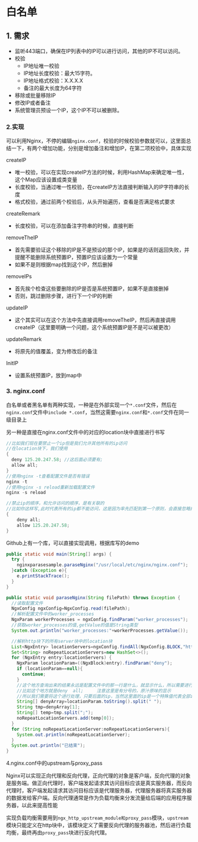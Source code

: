 # 白名单

## 1. 需求

+ 监听443端口，确保在IP列表中的IP可以进行访问，其他的IP不可以访问。
+ 校验
  + IP地址唯一校验
  + IP地址长度校验：最大15字符。
  + IP地址格式校验：X.X.X.X
  + 备注的最大长度为64字符
+ 移除或批量移除IP
+ 修改IP或者备注
+ 系统管理员预设一个IP，这个IP不可以被删除。

### 2.实现

可以利用Nginx，不停的编辑```nginx.conf```，校验的时候校验参数就可以，这里面总结一下，有两个增加功能，分别是增加备注和增加IP，在第二项校验中，具体实现

createIP

+ 唯一校验，可以在实现createIP方法的时候，利用HashMap来确定唯一性，这个Map应该设置成类变量
+ 长度校验，当通过唯一性校验，在createIP方法直接判断输入的IP字符串的长度
+ 格式校验，通过前两个校验后，从头开始遍历，查看是否满足格式要求

createRemark

+ 长度校验，可以在添加备注字符串的时候，直接判断

removeTheIP

+ 首先需要验证这个移除的IP是不是预设的那个IP，如果是的话则返回失败，并提醒不能删除系统预置IP，预置IP应该设置为一个常量
+ 如果不是则根据map找到这个IP，然后删掉

removeIPs

+ 首先挨个检查这些要删除的IP是否是系统预置IP，如果不是直接删掉
+ 否则，跳过删除步骤，进行下一个IP的判断

updateIP

+ 这个其实可以在这个方法中先直接调用removeTheIP，然后再直接调用createIP（这里要明确一个问题，这个系统预置IP是不是可以被更改）

updateRemark

+ 将原先的值覆盖，变为修改后的备注

InitIP

+ 设置系统预置IP，放到map中

### 3. nginx.conf

白名单或者黑名单有两种实现，一种是在外部实现一个`*.conf`文件，然后在`nginx.conf`文件中`include *.conf`，当然这需要`nginx.conf`和`*.conf`文件在同一级目录上

另一种是直接在nginx.conf文件中的对应的location块中直接进行书写

```Java
//比如我们现在要禁止一个ip但是我们允许其他所有的ip访问
//在location块下，我们使用
{
  deny 125.20.247.58; //这后面必须要有;
  allow all;
}
//使用nginx -t查看配置文件是否有错误
nginx -t
//使用nginx -s reload重新加载配置文件
nginx -s reload
```

```java
//禁止ip的顺序，和允许访问的顺序，是有关联的
//比如你这样写,此时代表所有的ip都不能访问，这是因为率先匹配到第一个原则，会直接忽略掉第二个原则
{
    deny all;
    allow 125.20.247.58;
}
```

Github上有一个库，可以直接实现调用，根据库写的demo

```java
public static void main(String[] args) {
  try {
    nginxparasesample.paraseNginx("/usr/local/etc/nginx/nginx.conf");
  }catch (Exception e){
    e.printStackTrace();
  }
}

public static void paraseNginx(String filePath) throws Exception {
  //读取配置文件
  NgxConfig ngxConfig=NgxConfig.read(filePath);
  //解析配置文件中的worker_processes
  NgxParam workerProcesses = ngxConfig.findParam("worker_processes");
  //获取worker_processes的值,getValue的值是String类型
  System.out.println("worker_processes:"+workerProcesses.getValue());

  //解析http块下的所有server块中的location块
  List<NgxEntry> locationServers=ngxConfig.findAll(NgxConfig.BLOCK,"http","server","location");
  Set<String> noRepeatLocationServers=new HashSet<>();
  for (NgxEntry entry:locationServers) {
    NgxParam locationParam=((NgxBlock)entry).findParam("deny");
    if (locationParam==null){
      continue;
    }
    //这个地方查询出来的结果永远是配置文件中的那一行是什么，就显示什么，所以需要进行处理，
    //比如这个地方就是deny  all;     注意这里是有分号的，原汁原味的显示
    //所以我们需要将这个进行处理，只要后面的ip，当然这里面的ip是一个特殊值代表全部ip
    String[] denyArray=locationParam.toString().split(" ");
    String tmp=denyArray[1];
    String[] temp=tmp.split(";");
    noRepeatLocationServers.add(temp[0]);
  }
  for (String noRepeatLocationServer:noRepeatLocationServers){
    System.out.println(noRepeatLocationServer);
  }
  System.out.println("已结束");
}
```

4.nginx.conf中的upstream与proxy_pass

Nginx可以实现正向代理和反向代理，正向代理的对象是客户端，反向代理的对象是服务端。做正向代理时，客户端发起请求其访问目标应该是真实服务器，而反向代理时，客户端发起请求其访问目标应该是代理服务器，代理服务器将真实服务器的数据发给客户端。反向代理通常是作为负载均衡来分发流量给后端的应用程序服务器，以此来提高性能

实现负载均衡需要用到`ngx_http_upstream_module和proxy_pass`模块，`upstream`模块只能定义在http块中，该模块定义了需要反向代理的服务器池，然后进行负载均衡，最终再由`proxy_pass`块进行反向代理。

